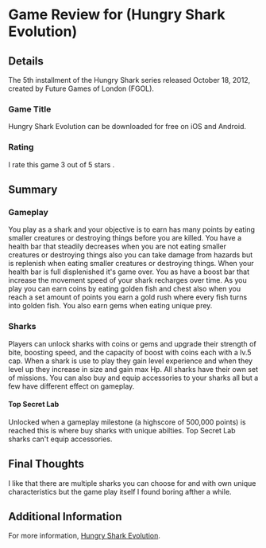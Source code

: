 # Game Review for (Hungry Shark Evolution)

## Details
The 5th installment of the Hungry Shark series released October 18, 2012, created by Future Games of London (FGOL).

### Game Title
Hungry Shark Evolution can be downloaded for free on iOS and Android.

### Rating
I rate this game 3 out of 5 stars .

## Summary
### Gameplay
You play as a shark and your objective is to earn has many points by eating smaller creatures or destroying things before you are killed. You have a health bar that steadily decreases when you are not eating smaller creatures or destroying things also you can take damage from hazards but is replenish when eating smaller creatures or destroying things. When your health bar is full displenished it's game over. You as have a boost bar that increase the movement speed of your shark recharges over time. As you play you can earn coins by eating golden fish and chest also when you reach a set amount of points you earn a gold rush where every fish turns into golden fish. You also earn gems when eating unique prey.

### Sharks
Players can unlock sharks with coins or gems and upgrade their strength of bite, boosting speed, and the capacity of boost with coins each with a lv.5 cap. When a shark is use to play they gain level experience and when they level up they increase in size and gain max Hp. All sharks have their own set of missions. You can also buy and equip accessories to your sharks all but a few have different effect on gameplay.

#### Top Secret Lab
Unlocked when a gameplay milestone (a highscore of 500,000 points) is reached this is where buy sharks with unique abilties. Top Secret Lab sharks can't equip accessories.

## Final Thoughts
I like that there are multiple sharks you can choose for and with own unique characteristics but the game play itself I found boring afther a while.

## Additional Information
For more information, [Hungry Shark Evolution](https://hungry-shark.fandom.com/wiki/Hungry_Shark_Evolution).
